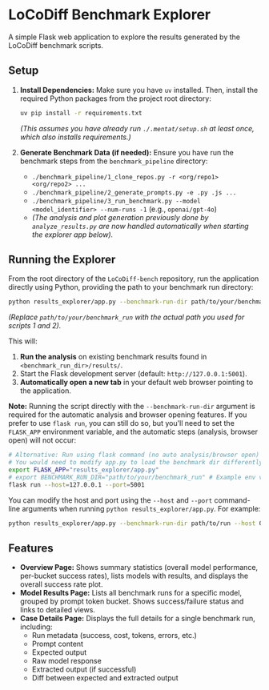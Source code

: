 # LoCoDiff Benchmark Explorer

A simple Flask web application to explore the results generated by the LoCoDiff benchmark scripts.

## Setup

1.  **Install Dependencies:**
    Make sure you have `uv` installed. Then, install the required Python packages from the project root directory:
    ```bash
    uv pip install -r requirements.txt
    ```
    *(This assumes you have already run `./.mentat/setup.sh` at least once, which also installs requirements.)*

2.  **Generate Benchmark Data (if needed):**
    Ensure you have run the benchmark steps from the `benchmark_pipeline` directory:
    *   `./benchmark_pipeline/1_clone_repos.py -r <org/repo1> <org/repo2> ...`
    *   `./benchmark_pipeline/2_generate_prompts.py -e .py .js ...`
    *   `./benchmark_pipeline/3_run_benchmark.py --model <model_identifier> --num-runs -1` (e.g., `openai/gpt-4o`)
    *   *(The analysis and plot generation previously done by `analyze_results.py` are now handled automatically when starting the explorer app below).*

## Running the Explorer

From the root directory of the `LoCoDiff-bench` repository, run the application directly using Python, providing the path to your benchmark run directory:

```bash
python results_explorer/app.py --benchmark-run-dir path/to/your/benchmark_run
```
*(Replace `path/to/your/benchmark_run` with the actual path you used for scripts 1 and 2).*

This will:
1.  **Run the analysis** on existing benchmark results found in `<benchmark_run_dir>/results/`.
2.  Start the Flask development server (default: `http://127.0.0.1:5001`).
3.  **Automatically open a new tab** in your default web browser pointing to the application.

**Note:** Running the script directly with the `--benchmark-run-dir` argument is required for the automatic analysis and browser opening features. If you prefer to use `flask run`, you can still do so, but you'll need to set the `FLASK_APP` environment variable, and the automatic steps (analysis, browser open) will not occur:
```bash
# Alternative: Run using flask command (no auto analysis/browser open)
# You would need to modify app.py to load the benchmark dir differently, e.g., via env var
export FLASK_APP="results_explorer/app.py"
# export BENCHMARK_RUN_DIR="path/to/your/benchmark_run" # Example env var approach
flask run --host=127.0.0.1 --port=5001
```

You can modify the host and port using the `--host` and `--port` command-line arguments when running `python results_explorer/app.py`. For example:
```bash
python results_explorer/app.py --benchmark-run-dir path/to/run --host 0.0.0.0 --port 8080
```

## Features

*   **Overview Page:** Shows summary statistics (overall model performance, per-bucket success rates), lists models with results, and displays the overall success rate plot.
*   **Model Results Page:** Lists all benchmark runs for a specific model, grouped by prompt token bucket. Shows success/failure status and links to detailed views.
*   **Case Details Page:** Displays the full details for a single benchmark run, including:
    *   Run metadata (success, cost, tokens, errors, etc.)
    *   Prompt content
    *   Expected output
    *   Raw model response
    *   Extracted output (if successful)
    *   Diff between expected and extracted output

<!-- Mentat test comment -->
